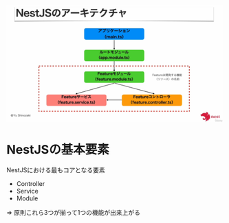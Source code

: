 ![NestJS 아키텍처](img/3.NestJSアーキテクチャ.png)

# NestJSの基本要素

NestJSにおける最もコアとなる要素

- Controller
- Service
- Module

⇒ 原則これら3つが揃って1つの機能が出来上がる